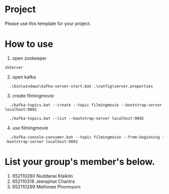 Project
=============
Please use this template for your project.

How to use 
=============
1. open zookeeper
````
zkServer
````
2. open kafka
```
  .\bin\windows\kafka-server-start.bat .\config\server.properties
```
3. create filmingmovie
```
  ./kafka-topics.bat --create --topic filmingmovie --bootstrap-server localhost:9092
```
```
  ./kafka-topics.bat --list --bootstrap-server localhost:9092
```
4. use filmingmovie
```
  ./kafka-console-consumer.bat --topic filmingmovie --from-beginning --bootstrap-server localhost:9092
```
List your group's member's below.
=============
1. 652110280 Nuddanai Klaiklin
2. 652110318 Jeeraphat Chantra
3. 652110299 Methinee Phormsorn




